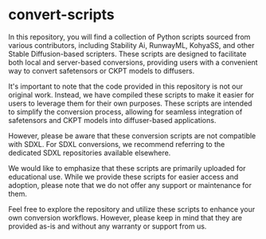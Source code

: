 # convert-scripts
In this repository, you will find a collection of Python scripts sourced from various contributors, including Stability Ai, RunwayML, KohyaSS, and other Stable Diffusion-based scripters. These scripts are designed to facilitate both local and server-based conversions, providing users with a convenient way to convert safetensors or CKPT models to diffusers.

It's important to note that the code provided in this repository is not our original work. Instead, we have compiled these scripts to make it easier for users to leverage them for their own purposes. These scripts are intended to simplify the conversion process, allowing for seamless integration of safetensors and CKPT models into diffuser-based applications.

However, please be aware that these conversion scripts are not compatible with SDXL. For SDXL conversions, we recommend referring to the dedicated SDXL repositories available elsewhere.

We would like to emphasize that these scripts are primarily uploaded for educational use. While we provide these scripts for easier access and adoption, please note that we do not offer any support or maintenance for them.

Feel free to explore the repository and utilize these scripts to enhance your own conversion workflows. However, please keep in mind that they are provided as-is and without any warranty or support from us.
